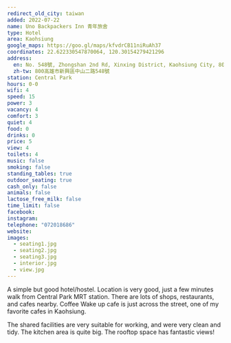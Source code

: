 ```yaml
---
redirect_old_city: taiwan
added: 2022-07-22
name: Uno Backpackers Inn 青年旅舍
type: Hotel
area: Kaohsiung
google_maps: https://goo.gl/maps/kfvdrCB11niRuAh37
coordinates: 22.622330547870064, 120.30154279421296
address:
  en: No. 548號, Zhongshan 2nd Rd, Xinxing District, Kaohsiung City, 800
  zh-tw: 800高雄市新興區中山二路548號
station: Central Park
hours: 0-0
wifi: 4
speed: 15
power: 3
vacancy: 4
comfort: 3
quiet: 4
food: 0
drinks: 0
price: 5
view: 4
toilets: 4
music: false
smoking: false
standing_tables: true
outdoor_seating: true
cash_only: false
animals: false
lactose_free_milk: false
time_limit: false
facebook: 
instagram: 
telephone: "072018686"
website: 
images:
  - seating1.jpg
  - seating2.jpg
  - seating3.jpg
  - interior.jpg
  - view.jpg
---
```


A simple but good hotel/hostel. Location is very good, just a few minutes walk from Central Park MRT station. There are lots of shops, restaurants, and cafes nearby. Coffee Wake up cafe is just across the street, one of my favorite cafes in Kaohsiung.

The shared facilities are very suitable for working, and were very clean and tidy. The kitchen area is quite big. The rooftop space has fantastic views!
